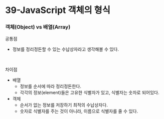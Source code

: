 # 39-JavaScript 객체의 형식

### 객체(Object) vs 배열(Array)
공통점
- 정보를 정리정돈할 수 있는 수납상자라고 생각해볼 수 있다.
<br>

차이점
- 배열
    - 정보를 순서에 따라 정리정돈한다.
    - 각각의 정보(element)들은 고유한 식별자가 있고, 식별자는 숫자로 되어있다.
- 객체
    - 순서가 없는 정보를 저장하기 최적의 수납상자다.
    - 숫자로 식별자를 주는 것이 아니라, 이름으로 식별자를 줄 수 있다.
